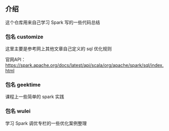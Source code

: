 ## 介绍

这个仓库用来自己学习 Spark 写的一些代码总结



### 包名 customize

这里主要是参考网上其他文章自己定义的 sql 优化规则

官网API：https://spark.apache.org/docs/latest/api/scala/org/apache/spark/sql/index.html



### 包名 geektime 

课程上一些简单的 spark 实践


### 包名 wulei

学习 Spark 调优专栏的一些优化案例整理
